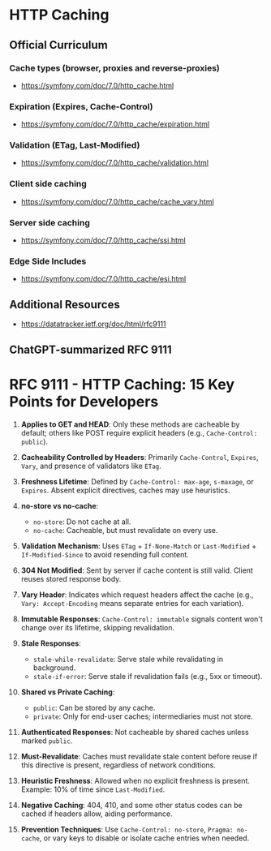 # HTTP Caching

## Official Curriculum

### Cache types (browser, proxies and reverse-proxies)
* https://symfony.com/doc/7.0/http_cache.html
### Expiration (Expires, Cache-Control)
* https://symfony.com/doc/7.0/http_cache/expiration.html
### Validation (ETag, Last-Modified)
* https://symfony.com/doc/7.0/http_cache/validation.html
### Client side caching
* https://symfony.com/doc/7.0/http_cache/cache_vary.html
### Server side caching
* https://symfony.com/doc/7.0/http_cache/ssi.html
### Edge Side Includes
* https://symfony.com/doc/7.0/http_cache/esi.html

## Additional Resources
* https://datatracker.ietf.org/doc/html/rfc9111

## ChatGPT-summarized RFC 9111

# RFC 9111 - HTTP Caching: 15 Key Points for Developers

1. **Applies to GET and HEAD**: Only these methods are cacheable by default; others like POST require explicit headers (e.g., `Cache-Control: public`).

2. **Cacheability Controlled by Headers**: Primarily `Cache-Control`, `Expires`, `Vary`, and presence of validators like `ETag`.

3. **Freshness Lifetime**: Defined by `Cache-Control: max-age`, `s-maxage`, or `Expires`. Absent explicit directives, caches may use heuristics.

4. **no-store vs no-cache**:
    - `no-store`: Do not cache at all.
    - `no-cache`: Cacheable, but must revalidate on every use.

5. **Validation Mechanism**: Uses `ETag` + `If-None-Match` or `Last-Modified` + `If-Modified-Since` to avoid resending full content.

6. **304 Not Modified**: Sent by server if cache content is still valid. Client reuses stored response body.

7. **Vary Header**: Indicates which request headers affect the cache (e.g., `Vary: Accept-Encoding` means separate entries for each variation).

8. **Immutable Responses**: `Cache-Control: immutable` signals content won't change over its lifetime, skipping revalidation.

9. **Stale Responses**:
    - `stale-while-revalidate`: Serve stale while revalidating in background.
    - `stale-if-error`: Serve stale if revalidation fails (e.g., 5xx or timeout).

10. **Shared vs Private Caching**:
    - `public`: Can be stored by any cache.
    - `private`: Only for end-user caches; intermediaries must not store.

11. **Authenticated Responses**: Not cacheable by shared caches unless marked `public`.

12. **Must-Revalidate**: Caches must revalidate stale content before reuse if this directive is present, regardless of network conditions.

13. **Heuristic Freshness**: Allowed when no explicit freshness is present. Example: 10% of time since `Last-Modified`.

14. **Negative Caching**: 404, 410, and some other status codes can be cached if headers allow, aiding performance.

15. **Prevention Techniques**: Use `Cache-Control: no-store`, `Pragma: no-cache`, or vary keys to disable or isolate cache entries when needed.

